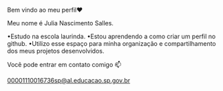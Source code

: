 Bem vindo ao meu perfil❤

Meu nome é Julia Nascimento Salles.

•Estudo na escola laurinda.
•Estou aprendendo a como criar um perfil no github.
•Utilizo esse espaço para minha organização e compartilhamento dos meus projetos desenvolvidos.

Você pode entrar em contato comigo 📫

00001110016736sp@al.educacao.sp.gov.br
